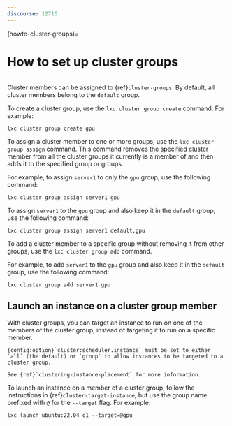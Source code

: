 ```yaml
---
discourse: 12716
---
```


(howto-cluster-groups)=
# How to set up cluster groups

```{youtube} https://www.youtube.com/watch?v=t_3YJo_xItM
```

Cluster members can be assigned to {ref}`cluster-groups`.
By default, all cluster members belong to the `default` group.

To create a cluster group, use the `lxc cluster group create` command.
For example:

    lxc cluster group create gpu

To assign a cluster member to one or more groups, use the `lxc cluster group assign` command.
This command removes the specified cluster member from all the cluster groups it currently is a member of and then adds it to the specified group or groups.

For example, to assign `server1` to only the `gpu` group, use the following command:

    lxc cluster group assign server1 gpu

To assign `server1` to the `gpu` group and also keep it in the `default` group, use the following command:

    lxc cluster group assign server1 default,gpu

To add a cluster member to a specific group without removing it from other groups, use the `lxc cluster group add` command.

For example, to add `server1` to the `gpu` group and also keep it in the `default` group, use the following command:

    lxc cluster group add server1 gpu

## Launch an instance on a cluster group member

With cluster groups, you can target an instance to run on one of the members of the cluster group, instead of targeting it to run on a specific member.

```{note}
{config:option}`cluster:scheduler.instance` must be set to either `all` (the default) or `group` to allow instances to be targeted to a cluster group.

See {ref}`clustering-instance-placement` for more information.
```

To launch an instance on a member of a cluster group, follow the instructions in {ref}`cluster-target-instance`, but use the group name prefixed with `@` for the `--target` flag.
For example:

    lxc launch ubuntu:22.04 c1 --target=@gpu
